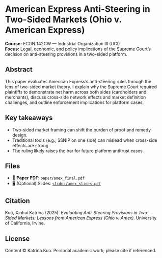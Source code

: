 # American Express Anti-Steering in Two-Sided Markets (Ohio v. American Express)

**Course:** ECON 142CW — Industrial Organization III (UCI)  
**Focus:** Legal, economic, and policy implications of the Supreme Court’s decision on anti-steering provisions in a two-sided platform.

## Abstract
This paper evaluates American Express’s anti-steering rules through the lens of two-sided market theory. I explain why the Supreme Court required plaintiffs to demonstrate net harm across both sides (cardholders and merchants), discuss cross-side network effects and market definition challenges, and outline enforcement implications for platform cases.

## Key takeaways
- Two-sided market framing can shift the burden of proof and remedy design.  
- Traditional tools (e.g., SSNIP on one side) can mislead when cross-side effects are strong.  
- The ruling likely raises the bar for future platform antitrust cases.

## Files
- 📄 **Paper PDF**: [`paper/amex_final.pdf`](paper/amex_final.pdf)
- 🖥️ (Optional) Slides: [`slides/amex_slides.pdf`](slides/amex_slides.pdf)

## Citation
Kuo, Xinhui Katrina (2025). *Evaluating Anti-Steering Provisions in Two-Sided Markets: Lessons from American Express (Ohio v. Amex).* University of California, Irvine.

## License
Content © Katrina Kuo. Personal academic work; please cite if referenced.

